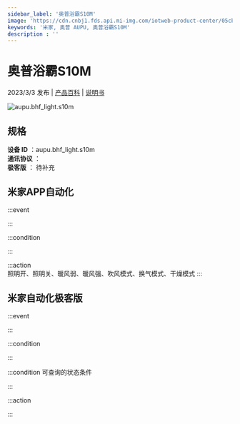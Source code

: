```yaml
---
sidebar_label: '奥普浴霸S10M'
image: 'https://cdn.cnbj1.fds.api.mi-img.com/iotweb-product-center/05cbeb52681b52b4fecd034f57a2b2aa_1676010185943.png?GalaxyAccessKeyId=AKVGLQWBOVIRQ3XLEW&Expires=9223372036854775807&Signature=qOhXENbE0cT9RDhIMuRnwku9NBk='
keywords: '米家, 奥普 AUPU, 奥普浴霸S10M'
description : ''
---
```

# 奥普浴霸S10M

2023/3/3 发布 | [产品百科](https://home.mi.com/webapp/content/baike/product/index.html?model=aupu.bhf_light.s10m/) | [说明书](https://home.mi.com/views/introduction.html?model=aupu.bhf_light.s10m&region=cn)

![aupu.bhf_light.s10m](https://cdn.cnbj1.fds.api.mi-img.com/iotweb-product-center/05cbeb52681b52b4fecd034f57a2b2aa_1676010185943.png?GalaxyAccessKeyId=AKVGLQWBOVIRQ3XLEW&Expires=9223372036854775807&Signature=qOhXENbE0cT9RDhIMuRnwku9NBk=)

## 规格  
> 
**设备 ID** ：aupu.bhf_light.s10m  
**通讯协议** ：  
**极客版**  ： 待补充 


## 米家APP自动化  

:::event  

:::

:::condition  

:::

:::action   
照明开、照明关、暖风弱、暖风强、吹风模式、换气模式、干燥模式
:::

## 米家自动化极客版  

:::event  

:::

:::condition  

:::

:::condition 可查询的状态条件  

:::

:::action  

:::

        
